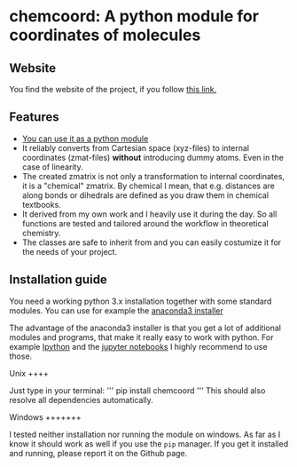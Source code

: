 # chemcoord: A python module for coordinates of molecules

## Website

You find the website of the project, if you follow [this link.](www.http://chemcoord.readthedocs.org/)


## Features

* [You can use it as a python module](https://xkcd.com/353/)
* It reliably converts from Cartesian space (xyz-files) to internal coordinates (zmat-files)
  **without** introducing dummy atoms. Even in the case of linearity.
* The created zmatrix is not only a transformation to internal coordinates, it is a "chemical" zmatrix. 
  By chemical I mean, that e.g. distances are along bonds or dihedrals are defined as you draw them in chemical textbooks.
* It derived from my own work and I heavily use it during the day.
  So all functions are tested and tailored around the workflow in theoretical chemistry.
* The classes are safe to inherit from and you can easily costumize it for the needs of your project.


## Installation guide
You need a working python 3.x installation together with some standard modules.
You can use for example the [anaconda3 installer](https://www.continuum.io/downloads/)

The advantage of the anaconda3 installer is that you get a lot of additional modules and programs,
that make it really easy to work with python. 
For example [Ipython](http://ipython.org/) and the [jupyter notebooks](http://jupyter.org/)
I highly recommend to use those.

Unix
++++

Just type in your terminal:
'''
pip install chemcoord
'''
This should also resolve all dependencies automatically.

Windows
+++++++

I tested neither installation nor running the module on windows.
As far as I know it should work as well if you use the ``pip`` manager.
If you get it installed and running, please report it on the Github page.

